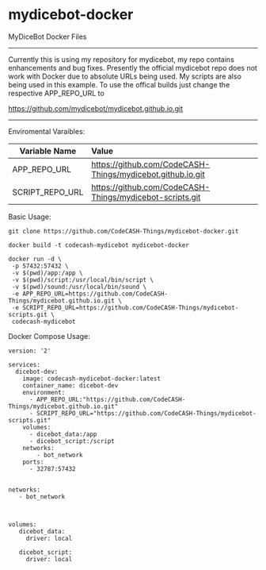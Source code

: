 # mydicebot-docker
MyDiceBot Docker Files

*** 
Currently this is using my repository for mydicebot, my repo contains enhancements and bug fixes. 
Presently the official mydicebot repo does not work with Docker due to absolute URLs being used. 
My scripts are also being used in this example.
To use the offical builds just change the respective APP_REPO_URL to 

https://github.com/mydicebot/mydicebot.github.io.git

***

Enviromental Varaibles:

| Variable Name | Value
| ------------- |:-------------
|  APP_REPO_URL    | https://github.com/CodeCASH-Things/mydicebot.github.io.git
|  SCRIPT_REPO_URL      | https://github.com/CodeCASH-Things/mydicebot-scripts.git 


Basic Usage:


```
git clone https://github.com/CodeCASH-Things/mydicebot-docker.git

docker build -t codecash-mydicebot mydicebot-docker

docker run -d \
 -p 57432:57432 \
 -v $(pwd)/app:/app \
 -v $(pwd)/script:/usr/local/bin/script \
 -v $(pwd)/sound:/usr/local/bin/sound \
 -e APP_REPO_URL=https://github.com/CodeCASH-Things/mydicebot.github.io.git \
 -e SCRIPT_REPO_URL=https://github.com/CodeCASH-Things/mydicebot-scripts.git \
 codecash-mydicebot

```


Docker Compose Usage:

```
version: '2'

services:
  dicebot-dev:
    image: codecash-mydicebot-docker:latest
    container_name: dicebot-dev
    environment:
      - APP_REPO_URL:"https://github.com/CodeCASH-Things/mydicebot.github.io.git"
      - SCRIPT_REPO_URL="https://github.com/CodeCASH-Things/mydicebot-scripts.git"
    volumes:
      - dicebot_data:/app
      - dicebot_script:/script
    networks:
        - bot_network
    ports:
      - 32787:57432
      

networks:
   - bot_network
      
      
      
volumes:
   dicebot_data:
     driver: local
     
   dicebot_script:
     driver: local
```
